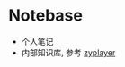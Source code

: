 <!--
 * @Author: jackning 270580156@qq.com
 * @Date: 2025-01-21 09:28:08
 * @LastEditors: jackning 270580156@qq.com
 * @LastEditTime: 2025-01-21 09:35:47
 * @Description: bytedesk.com https://github.com/Bytedesk/bytedesk
 *   Please be aware of the BSL license restrictions before installing Bytedesk IM – 
 *  selling, reselling, or hosting Bytedesk IM as a service is a breach of the terms and automatically terminates your rights under the license. 
 *  仅支持企业内部员工自用，严禁私自用于销售、二次销售或者部署SaaS方式销售 
 *  Business Source License 1.1: https://github.com/Bytedesk/bytedesk/blob/main/LICENSE 
 *  contact: 270580156@qq.com 
 * 联系：270580156@qq.com
 * Copyright (c) 2025 by bytedesk.com, All Rights Reserved. 
-->
# Notebase

- 个人笔记
- 内部知识库, 参考 [zyplayer](https://doc.zyplayer.com/#/integrate/zyplayer-doc)
